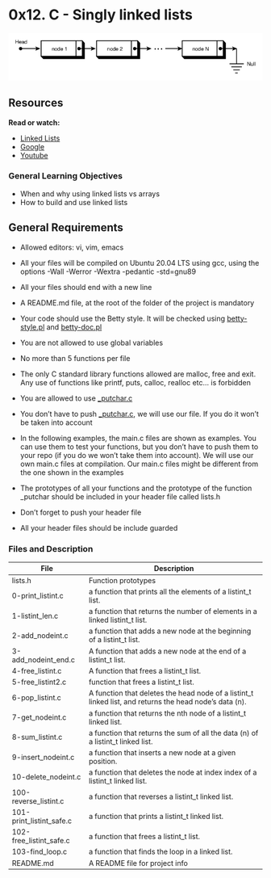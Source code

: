 # 0x12. C - Singly linked lists



![**Structure of a C linked list**](../0x12-singly_linked_lists/C-Linked-List.png)


## Resources
**Read or watch:**

- [Linked Lists](https://youtu.be/udapt4FGY20)
- [Google](https://www.google.com/search?q=linked+lists)
- [Youtube](http://www.youtube.com/results?search_query=linked+lists)

### General Learning Objectives
- When and why using linked lists vs arrays
- How to build and use linked lists

## General Requirements

* Allowed editors: vi, vim, emacs

* All your files will be compiled on Ubuntu 20.04 LTS using gcc, using the options -Wall -Werror -Wextra -pedantic -std=gnu89

* All your files should end with a new line

* A README.md file, at the root of the folder of the project is mandatory

* Your code should use the Betty style. It will be checked using [betty-style.pl](https://github.com/holbertonschool/Betty/blob/master/betty-style.pl) and [betty-doc.pl](https://github.com/holbertonschool/Betty/blob/master/betty-doc.pl)

* You are not allowed to use global variables

* No more than 5 functions per file

* The only C standard library functions allowed are malloc, free and exit. Any use of functions like printf, puts, calloc, realloc etc… is forbidden

* You are allowed to use [_putchar.c](https://github.com/holbertonschool/_putchar.c/blob/master/_putchar.c)

* You don’t have to push [_putchar.c](https://github.com/holbertonschool/_putchar.c/blob/master/_putchar.c), we will use our file. If you do it won’t be taken into account

* In the following examples, the main.c files are shown as examples. You can use them to test your functions, but you don’t have to push them to your repo (if you do we won’t take them into account). We will use our own main.c files at compilation. Our main.c files might be different from the one shown in the examples

* The prototypes of all your functions and the prototype of the function _putchar should be included in your header file called lists.h

* Don’t forget to push your header file

* All your header files should be include guarded

### Files and Description

| File                     | Description                                                                                             |
| ------------------------ | ------------------------------------------------------------------------------------------------------- |
| lists.h                  | Function prototypes                                                                                     |
| 0-print_listint.c        | a function that prints all the elements of a listint_t list.                                            |
| 1-listint_len.c          | a function that returns the number of elements in a linked listint_t list.                              |
| 2-add_nodeint.c          | a function that adds a new node at the beginning of a listint_t list.                                   |
| 3-add_nodeint_end.c      | A function that adds a new node at the end of a listint_t list.                                         |
| 4-free_listint.c         | A function that frees a listint_t list.                                                                 |
| 5-free_listint2.c        | function that frees a listint_t list.                                                                   |
| 6-pop_listint.c          | A function that deletes the head node of a listint_t linked list, and returns the head node’s data (n). |
| 7-get_nodeint.c          | a function that returns the nth node of a listint_t linked list.                                        |
| 8-sum_listint.c          | a function that returns the sum of all the data (n) of a listint_t linked list.                         |
| 9-insert_nodeint.c       | a function that inserts a new node at a given position.                                                 |
| 10-delete_nodeint.c      | a function that deletes the node at index index of a listint_t linked list.                             |
| 100-reverse_listint.c    | a function that reverses a listint_t linked list.                                                       |
| 101-print_listint_safe.c | a function that prints a listint_t linked list.                                                         |
| 102-free_listint_safe.c  | a function that frees a listint_t list.                                                                 |
| 103-find_loop.c          | a function that finds the loop in a linked list.                                                        |
| README.md                | A README file for project info                                                                          |